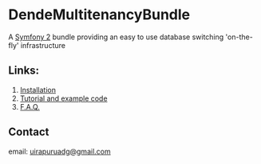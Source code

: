 # DendeMultitenancyBundle

A [Symfony 2](http://symfony.com) bundle providing an easy to use database switching 'on-the-fly' infrastructure

## Links:

1. [Installation](docs/installation.md)
2. [Tutorial and example code](docs/tutorial.md)
3. [F.A.Q.](docs/faq.md)

## Contact

email: [uirapuruadg@gmail.com](mailto:uirapuruadg@gmail.com)